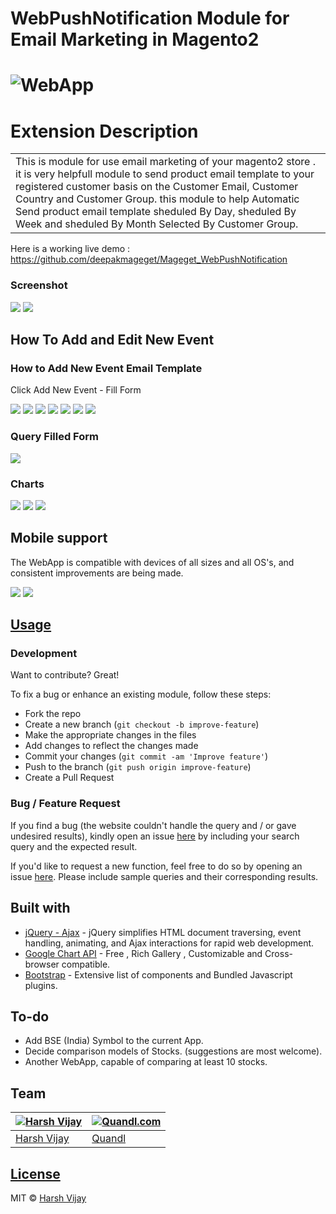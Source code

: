 
# WebPushNotification Module for Email Marketing in Magento2
# ![WebApp](https://i.ibb.co/DrLGqh8/Screenshot-1.png)
# Extension Description 
<table>
<tr>
<td>
  This is module for use email marketing of your magento2 store . it is very helpfull module to send product email template to your registered customer basis on the Customer Email, Customer Country and Customer Group. this module to help Automatic Send product email template sheduled By Day, sheduled By Week and sheduled By Month Selected By Customer Group. 
</td>
</tr>
</table>



Here is a working live demo :  https://github.com/deepakmageget/Mageget_WebPushNotification
### Screenshot
![](https://i.ibb.co/bXshjZM/Screenshot-3.png)
![](https://i.ibb.co/7K9bbFQ/dsfsdfsdfsdfsdffsdfsdfsdfsd.png)


## How To Add and Edit New Event
### How to Add New Event Email Template 
Click Add New Event - Fill Form

![](https://i.ibb.co/DMFrPbS/45.png)
![](https://i.ibb.co/gS4RJLT/46.png)
![](https://i.ibb.co/92PG8Q6/48.png)
![](https://i.ibb.co/dpWWMsJ/49.png)
![](https://i.ibb.co/r0Xg1W4/50.png)
![](https://i.ibb.co/D7DdFry/51.png)
![](https://i.ibb.co/Mh0hRzG/52.png)





### Query Filled Form
![](https://iharsh234.github.io/WebApp/images/demo/demo_query.JPG)

### Charts
![](https://iharsh234.github.io/WebApp/images/demo/demo_chart1.JPG)
![](https://iharsh234.github.io/WebApp/images/demo/demo_chart2.JPG)
![](https://iharsh234.github.io/WebApp/images/demo/demo_chart3.JPG)


## Mobile support
The WebApp is compatible with devices of all sizes and all OS's, and consistent improvements are being made.

![](https://iharsh234.github.io/WebApp/images/demo/mobile.png)
![](https://iharsh234.github.io/WebApp/images/demo/mobile.png)




## [Usage](https://iharsh234.github.io/WebApp/) 

### Development
Want to contribute? Great!

To fix a bug or enhance an existing module, follow these steps:

- Fork the repo
- Create a new branch (`git checkout -b improve-feature`)
- Make the appropriate changes in the files
- Add changes to reflect the changes made
- Commit your changes (`git commit -am 'Improve feature'`)
- Push to the branch (`git push origin improve-feature`)
- Create a Pull Request 

### Bug / Feature Request

If you find a bug (the website couldn't handle the query and / or gave undesired results), kindly open an issue [here](https://github.com/iharsh234/WebApp/issues/new) by including your search query and the expected result.

If you'd like to request a new function, feel free to do so by opening an issue [here](https://github.com/iharsh234/WebApp/issues/new). Please include sample queries and their corresponding results.


## Built with 

- [jQuery - Ajax](http://www.w3schools.com/jquery/jquery_ref_ajax.asp) - jQuery simplifies HTML document traversing, event handling, animating, and Ajax interactions for rapid web development.
- [Google Chart API](https://developers.google.com/chart/interactive/docs/quick_start) - Free , Rich Gallery , Customizable and Cross-browser compatible.
- [Bootstrap](http://getbootstrap.com/) - Extensive list of components and  Bundled Javascript plugins.


## To-do
- Add BSE (India) Symbol to the current App.
- Decide comparison models of Stocks. (suggestions are most welcome).
- Another WebApp, capable of comparing at least 10 stocks.

## Team

[![Harsh Vijay](https://avatars1.githubusercontent.com/u/12688534?v=3&s=144)](https://github.com/iharsh234)  | [![Quandl.com](https://github.com/iharsh234/WebApp/blob/master/images/quandl.jpg)](https://www.quandl.com/)
---|---
[Harsh Vijay ](https://github.com/iharsh234) |[Quandl](https://www.quandl.com)

## [License](https://github.com/iharsh234/WebApp/blob/master/LICENSE.md)

MIT © [Harsh Vijay ](https://github.com/iharsh234)
